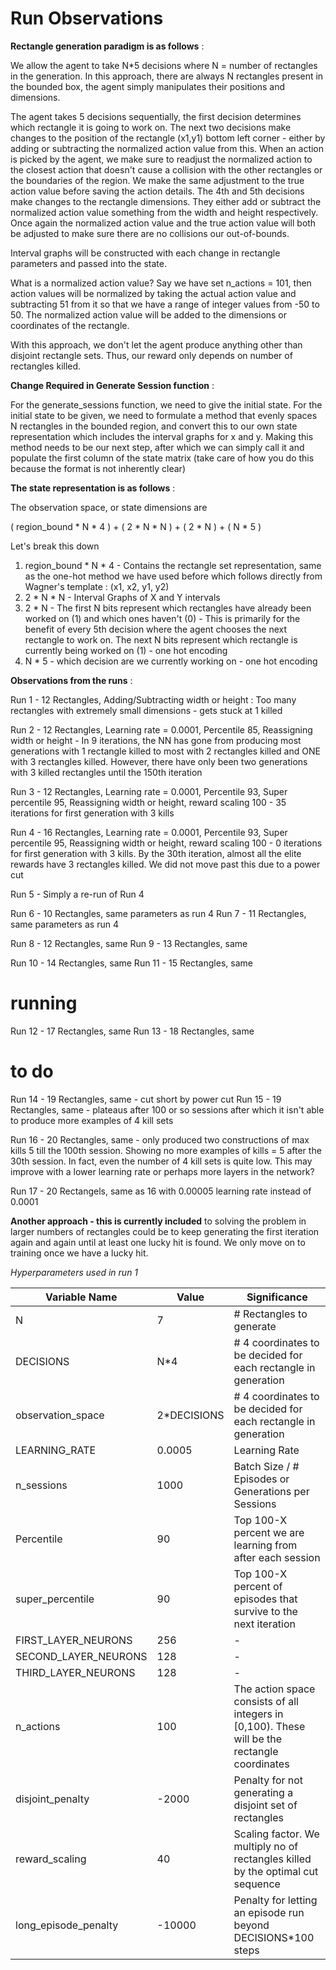 # Run Observations

**Rectangle generation paradigm is as follows** :

We allow the agent to take N*5 decisions where N = number of rectangles in the generation. In this approach, there are always N rectangles present in the bounded box, the agent simply manipulates their positions and dimensions. 

The agent takes 5 decisions sequentially, the first decision determines which rectangle it is going to work on. The next two decisions make changes to the position of the rectangle (x1,y1) bottom left corner - either by adding or subtracting the normalized action value from this. When an action is picked by the agent, we make sure to readjust the normalized action to the closest action that doesn't cause a collision with the other rectangles or the boundaries of the region. We make the same adjustment to the true action value before saving the action details. The 4th and 5th decisions make changes to the rectangle dimensions. They either add or subtract the normalized action value something from the width and height respectively. Once again the normalized action value and the true action value will both be adjusted to make sure there are no collisions our out-of-bounds.

Interval graphs will be constructed with each change in rectangle parameters and passed into the state. 

What is a normalized action value? Say we have set n_actions = 101, then action values will be normalized by taking the actual action value and subtracting 51 from it so that we have a range of integer values from -50 to 50. The normalized action value will be added to the dimensions or coordinates of the rectangle.

With this approach, we don't let the agent produce anything other than disjoint rectangle sets. Thus, our reward only depends on number of rectangles killed.

**Change Required in Generate Session function** :

For the generate_sessions function, we need to give the initial state. For the initial state to be given, we need to formulate a method that evenly spaces N rectangles in the bounded region, and convert this to our own state representation which includes the interval graphs for x and y. Making this method needs to be our next step, after which we can simply call it and populate the first column of the state matrix (take care of how you do this because the format is not inherently clear) 

**The state representation is as follows** :

The observation space, or state dimensions are 

( region_bound * N * 4 ) + ( 2 * N * N ) + ( 2 * N ) + ( N * 5 )

Let's break this down

1. region_bound * N * 4 - Contains the rectangle set representation, same as the one-hot method we have used before which follows directly from Wagner's template : (x1, x2, y1, y2)
2. 2 * N * N - Interval Graphs of X and Y intervals
3. 2 * N - The first N bits represent which rectangles have already been worked on (1) and which ones haven't (0) - This is primarily for the benefit of every 5th decision where the agent chooses the next rectangle to work on. The next N bits represent which rectangle is currently being worked on (1) - one hot encoding
4. N * 5 - which decision are we currently working on - one hot encoding

**Observations from the runs** :

Run 1 - 12 Rectangles, Adding/Subtracting width or height : Too many rectangles with extremely small dimensions - gets stuck at 1 killed

Run 2 - 12 Rectangles, Learning rate = 0.0001, Percentile 85, Reassigning width or height - In 9 iterations, the NN has gone from producing most generations with 1 rectangle killed to most with 2 rectangles killed and ONE with 3 rectangles killed. However, there have only been two generations with 3 killed rectangles until the 150th iteration

Run 3 - 12 Rectangles, Learning rate = 0.0001, Percentile 93, Super percentile 95, Reassigning width or height, reward scaling 100 - 35 iterations for first generation with 3 kills

Run 4 - 16 Rectangles, Learning rate = 0.0001, Percentile 93, Super percentile 95, Reassigning width or height, reward scaling 100 - 0 iterations for first generation with 3 kills. By the 30th iteration, almost all the elite rewards have 3 rectangles killed. We did not move past this due to a power cut

Run 5 - Simply a re-run of Run 4

Run 6 - 10 Rectangles, same parameters as run 4
Run 7 - 11 Rectangles, same parameters as run 4

Run 8 - 12 Rectangles, same
Run 9 - 13 Rectangles, same

Run 10 - 14 Rectangles, same
Run 11 - 15 Rectangles, same

# running
Run 12 - 17 Rectangles, same
Run 13 - 18 Rectangles, same

# to do
Run 14 - 19 Rectangles, same - cut short by power cut
Run 15 - 19 Rectangles, same - plateaus after 100 or so sessions after which it isn't able to produce more examples of 4 kill sets 

Run 16 - 20 Rectangles, same - only produced two constructions of max kills 5 till the 100th session. Showing no more examples of kills = 5 after the 30th session. In fact, even the number of 4 kill sets is quite low. This may improve with a lower learning rate or perhaps more layers in the network?

Run 17 - 20 Rectangels, same as 16 with 0.00005 learning rate instead of 0.0001

**Another approach - this is currently included** to solving the problem in larger numbers of rectangles could be to keep generating the first iteration again and again until at least one lucky hit is found. We only move on to training once we have a lucky hit.

*Hyperparameters used in run 1*

| Variable Name | Value | Significance |
|--|--|--|
| N | 7 | # Rectangles to generate |
| DECISIONS | N*4 | # 4 coordinates to be decided for each rectangle in generation |
 observation_space |  2*DECISIONS | # 4 coordinates to be decided for each rectangle in generation |
| LEARNING_RATE | 0.0005 | Learning Rate |
| n_sessions | 1000 | Batch Size / # Episodes or Generations per Sessions |
| Percentile | 90 | Top 100-X percent we are learning from after each session |
| super_percentile | 90 | Top 100-X percent of episodes that survive to the next iteration |
| FIRST_LAYER_NEURONS | 256 | - |
| SECOND_LAYER_NEURONS | 128 | - |
| THIRD_LAYER_NEURONS  | 128 | - |
| n_actions | 100 | The action space consists of all integers in [0,100). These will be the rectangle coordinates |
| disjoint_penalty | -2000 | Penalty for not generating a disjoint set of rectangles |  
| reward_scaling | 40 | Scaling factor. We multiply no of rectangles killed by the optimal cut sequence |
| long_episode_penalty | -10000 | Penalty for letting an episode run beyond DECISIONS*100 steps |
